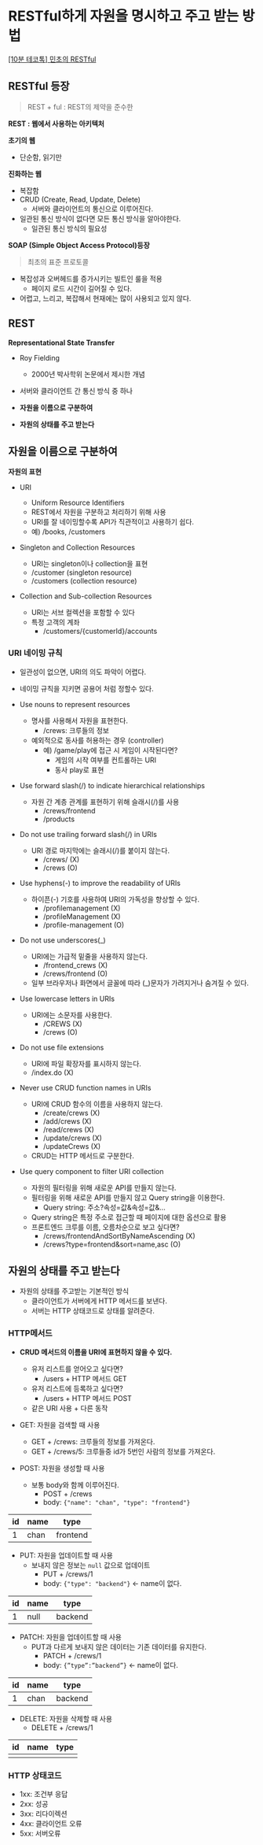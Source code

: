 # RESTful하게 자원을 명시하고 주고 받는 방법

[[10분 테코톡] 민초의 RESTful](https://www.youtube.com/watch?v=xWA1eTPSzDE&list=PLkfxusmKmLsNDGmER2tmrslpPOTfKhE7j&index=107)

## RESTful 등장

> REST + ful : REST의 제약을 준수한
> 

**REST : 웹에서 사용하는 아키텍처**

**초기의 웹**

- 단순함, 읽기만

**진화하는 웹**

- 복잡함
- CRUD (Create, Read, Update, Delete)
    - 서버와 클라이언트의 통신으로 이루어진다.
- 일관된 통신 방식이 없다면 모든 통신 방식을 알아야한다.
    - 일관된 통신 방식의 필요성

**SOAP (Simple Object Access Protocol)등장**

> 최초의 표준 프로토콜
> 
- 복잡성과 오버헤드를 증가시키는 빌트인 룰을 적용
    - 페이지 로드 시간이 길어질 수 있다.
- 어렵고, 느리고, 복잡해서 현재에는 많이 사용되고 있지 않다.

## REST

**Representational State Transfer**

- Roy Fielding
    - 2000년 박사학위 논문에서 제시한 개념
    
- 서버와 클라이언트 간 통신 방식 중 하나
- **자원을 이름으로 구분하여**
- **자원의 상태를 주고 받는다**

## 자원을 이름으로 구분하여

**자원의 표현**

- URI
    - Uniform Resource Identifiers
    - REST에서 자원을 구분하고 처리하기 위해 사용
    - URI를 잘 네이밍할수록 API가 직관적이고 사용하기 쉽다.
    - 예) /books, /customers
    
- Singleton and Collection Resources
    - URI는 singleton이나 collection을 표현
    - /customer (singleton resource)
    - /customers (collection resource)

- Collection and Sub-collection Resources
    - URI는 서브 컬렉션을 포함할 수 있다
    - 특정 고객의 계좌
        - /customers/{customerId}/accounts

### URI 네이밍 규칙

- 일관성이 없으면, URI의 의도 파악이 어렵다.
- 네이밍 규칙을 지키면 공용어 처럼 정할수 있다.

- Use nouns to represent resources
    - 명사를 사용해서 자원을 표현한다.
        - /crews: 크루들의 정보
    - 예외적으로 동사를 허용하는 경우 (controller)
        - 예) /game/play에 접근 시 게임이 시작된다면?
            - 게임의 시작 여부를 컨트롤하는 URI
            - 동사 play로 표현
- Use forward slash(/) to indicate hierarchical relationships
    - 자원 간 계층 관계를 표현하기 위해 슬래시(/)를 사용
        - /crews/frontend
        - /products
- Do not use trailing forward slash(/) in URIs
    - URI 경로 마지막에는 슬래시(/)를 붙이지 않는다.
        - /crews/ (X)
        - /crews (O)
- Use hyphens(-) to improve the readability of URIs
    - 하이픈(-) 기호를 사용하여 URI의 가독성을 향상할 수 있다.
        - /profilemanagement (X)
        - /profileManagement (X)
        - /profile-management (O)
- Do not use underscores(_)
    - URI에는 가급적 밑줄을 사용하지 않는다.
        - /frontend_crews (X)
        - /crews/frontend (O)
    - 일부 브라우저나 화면에서 글꼴에 따라 (_)문자가 가려지거나 숨겨질 수 있다.
- Use lowercase letters in URIs
    - URI에는 소문자를 사용한다.
        - /CREWS (X)
        - /crews (O)
- Do not use file extensions
    - URI에 파일 확장자를 표시하지 않는다.
    - /index.do (X)
- Never use CRUD function names in URIs
    - URI에 CRUD 함수의 이름을 사용하지 않는다.
        - /create/crews (X)
        - /add/crews (X)
        - /read/crews (X)
        - /update/crews (X)
        - /updateCrews (X)
    - CRUD는 HTTP 메서드로 구분한다.
- Use query component to filter URI collection
    - 자원의 필터링을 위해 새로운 API를 만들지 않는다.
    - 필터링을 위해 새로운 API를 만들지 않고 Query string을 이용한다.
        - Query string: 주소?속성=값&속성=값&…
    - Query string은 특정 주소로 접근할 때 페이지에 대한 옵션으로 활용
    - 프론트엔드 크루를 이름, 오름차순으로 보고 싶다면?
        - /crews/frontendAndSortByNameAscending (X)
        - /crews?type=frontend&sort=name,asc (O)

## **자원의 상태를 주고 받는다**

- 자원의 상태를 주고받는 기본적인 방식
    - 클라이언트가 서버에게 HTTP 메서드를 보낸다.
    - 서버는 HTTP 상태코드로 상태를 알려준다.

### HTTP메서드

- **CRUD 메서드의 이름을 URI에 표현하지 않을 수 있다.**
    - 유저 리스트를 얻어오고 싶다면?
        - /users + HTTP 메서드 GET
    - 유저 리스트에 등록하고 싶다면?
        - /users + HTTP 메서드 POST
    - 같은 URI 사용 + 다른 동작

- GET: 자원을 검색할 때 사용
    - GET + /crews: 크루들의 정보를 가져온다.
    - GET + /crews/5: 크루들중 id가 5번인 사람의 정보를 가져온다.
    
- POST: 자원을 생성할 때 사용
    - 보통 body와 함께 이루어진다.
        - POST + /crews
        - body: `{"name": "chan", "type": "frontend"}`
        

| id | name | type |
| --- | --- | --- |
| 1 | chan | frontend |
- PUT: 자원을 업데이트할 때 사용
    - 보내지 않은 정보는 `null` 값으로 업데이트
        - PUT + /crews/1
        - body: `{"type": "backend"}` ← name이 없다.
        

| id | name | type |
| --- | --- | --- |
| 1 | null | backend |

- PATCH: 자원을 업데이트할 때 사용
    - PUT과 다르게 보내지 않은 데이터는 기존 데이터를 유지한다.
        - PATCH + /crews/1
        - body: `{”type”:”backend”}` ← name이 없다.
        

| id | name | type |
| --- | --- | --- |
| 1 | chan | backend |

- DELETE: 자원을 삭제할 때 사용
    - DELETE + /crews/1

| id | name | type |
| --- | --- | --- |
|  |  |  |

### HTTP 상태코드

- 1xx: 조건부 응답
- 2xx: 성공
- 3xx: 리다이렉션
- 4xx: 클라이언트 오류
- 5xx: 서버오류
